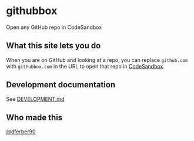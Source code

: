 # githubbox

Open any GitHub repo in CodeSandbox

## What this site lets you do

When you are on GitHub and looking at a repo, you can replace `github.com` with `githubbox.com` in the URL to open that repo in [CodeSandbox](https://codesandbox.io/).

## Development documentation

See [DEVELOPMENT.md](./DEVELOPMENT.md).

## Who made this

[@dferber90](https://twitter.com/dferber90)

